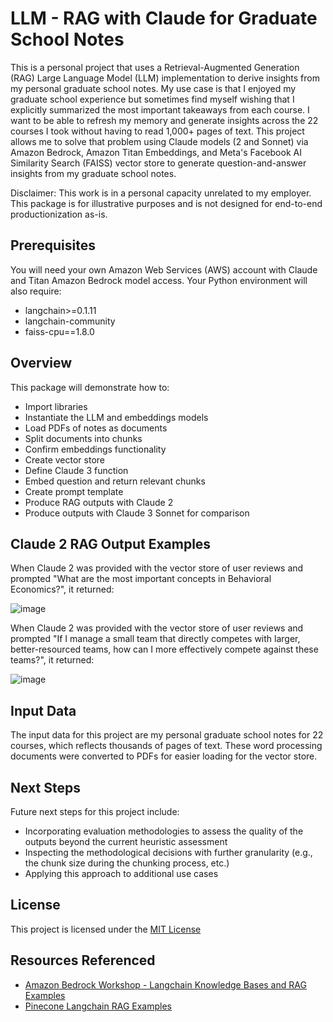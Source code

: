 # LLM - RAG with Claude for Graduate School Notes

This is a personal project that uses a Retrieval-Augmented Generation (RAG) Large Language Model (LLM) implementation to derive insights from my personal graduate school notes. My use case is that I enjoyed my graduate school experience but sometimes find myself wishing that I explicitly summarized the most important takeaways from each course. I want to be able to refresh my memory and generate insights across the 22 courses I took without having to read 1,000+ pages of text. This project allows me to solve that problem using Claude models (2 and Sonnet) via Amazon Bedrock, Amazon Titan Embeddings, and Meta's Facebook AI Similarity Search (FAISS) vector store to generate question-and-answer insights from my graduate school notes.

Disclaimer: This work is in a personal capacity unrelated to my employer. This package is for illustrative purposes and is not designed for end-to-end productionization as-is.

## Prerequisites

You will need your own Amazon Web Services (AWS) account with Claude and Titan Amazon Bedrock model access. Your Python environment will also require:
- langchain>=0.1.11
- langchain-community
- faiss-cpu==1.8.0

## Overview

This package will demonstrate how to:
- Import libraries
- Instantiate the LLM and embeddings models
- Load PDFs of notes as documents
- Split documents into chunks
- Confirm embeddings functionality
- Create vector store
- Define Claude 3 function
- Embed question and return relevant chunks
- Create prompt template
- Produce RAG outputs with Claude 2
- Produce outputs with Claude 3 Sonnet for comparison


## Claude 2 RAG Output Examples

When Claude 2 was provided with the vector store of user reviews and prompted "What are the most important concepts in Behavioral Economics?", it returned:

![image](https://github.com/blallen22/llm-rag-claude-notes/assets/4731381/0def7435-b6fb-46b8-bb61-3d3ed360b873)


When Claude 2 was provided with the vector store of user reviews and prompted "If I manage a small team that directly competes with larger, better-resourced teams, how can I more effectively compete against these teams?", it returned:

![image](https://github.com/blallen22/llm-rag-claude-notes/assets/4731381/2e9636a7-b445-453b-9109-b105f25057a9)


## Input Data

The input data for this project are my personal graduate school notes for 22 courses, which reflects thousands of pages of text. These word processing documents were converted to PDFs for easier loading for the vector store.

## Next Steps
Future next steps for this project include:
- Incorporating evaluation methodologies to assess the quality of the outputs beyond the current heuristic assessment
- Inspecting the methodological decisions with further granularity (e.g., the chunk size during the chunking process, etc.)
- Applying this approach to additional use cases

## License

This project is licensed under the [MIT License](https://choosealicense.com/licenses/mit/)

## Resources Referenced

  - [Amazon Bedrock Workshop - Langchain Knowledge Bases and RAG Examples](https://github.com/aws-samples/amazon-bedrock-workshop/blob/main/06_OpenSource_examples/01_Langchain_KnowledgeBases_and_RAG_examples/01_qa_w_rag_claude.ipynb)
  - [Pinecone Langchain RAG Examples](https://colab.research.google.com/github/pinecone-io/examples/blob/master/docs/langchain-retrieval-augmentation.ipynb)
